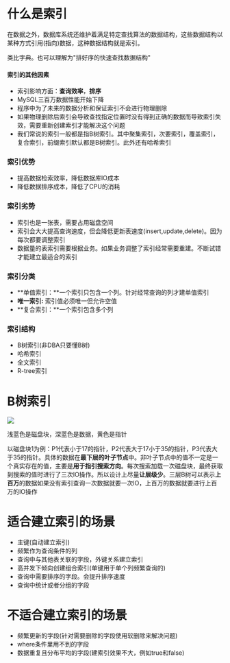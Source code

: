 # 什么是索引

在数据之外，数据库系统还维护着满足特定查找算法的数据结构，这些数据结构以某种方式引用(指向)数据，这种数据结构就是索引。

类比字典。也可以理解为"排好序的快速查找数据结构"

#### 索引的其他因素

- 索引影响方面：**查询效率**，**排序**
- MySQL三百万数据性能开始下降
- 程序中为了未来的数据分析和保证索引不会进行物理删除
- 如果物理删除后索引会导致查找指定位置时没有得到正确的数据而导致索引失效，需要重新创建索引才能解决这个问题
- 我们常说的索引一般都是指B树索引。其中聚集索引，次要索引，覆盖索引，复合索引，前缀索引默认都是B树索引。此外还有哈希索引



### 索引优势

- 提高数据检索效率，降低数据库IO成本
- 降低数据排序成本，降低了CPU的消耗



### 索引劣势

- 索引也是一张表，需要占用磁盘空间
- 索引会大大提高查询速度，但会降低更新表速度(insert,update,delete)。因为每次都要调整索引
- 数据量的表索引需要根据业务。如果业务调整了索引经常需要重建。不断试错才能建立最适合的索引

[^建议单表的索引不要超过五个，因为同时间索引只有一个生效]: 



### 索引分类

- **单值索引：**一个索引只包含一个列。针对经常查询的列才建单值索引
- **唯一索引:** 索引值必须唯一但允许空值
- **复合索引：**一个索引包含多个列



### 索引结构

- B树索引(非DBA只要懂B树)
- 哈希索引
- 全文索引
- R-tree索引



# B树索引

![](images/B树.png)

浅蓝色是磁盘块，深蓝色是数据，黄色是指针

以磁盘块1为例：P1代表小于17的指针，P2代表大于17小于35的指针，P3代表大于35的指针。具体的数据在**最下层的叶子节点**中。非叶子节点中的值不一定是一个真实存在的值，主要是**用于指引搜索方向**。每次搜索加载一次磁盘块，最终获取到搜索的值时进行了三次IO操作。所以设计上尽量**让层级少**。三层B树可以表示**上百万**的数据如果没有索引查询一次数据就要一次IO，上百万的数据就要进行上百万的IO操作



# 适合建立索引的场景

- 主键(自动建立索引)
- 频繁作为查询条件的列
- 查询中与其他表关联的字段，外键关系建立索引
- 高并发下倾向创建组合索引(单键用于单个列频繁查询的)
- 查询中需要排序的字段。会提升排序速度
- 查询中统计或者分组的字段



# 不适合建立索引的场景

- 频繁更新的字段(针对需要删除的字段使用软删除来解决问题)
- where条件里用不到的字段
- 数据重复且分布平均的字段(建索引效果不大，例如true和false)



















